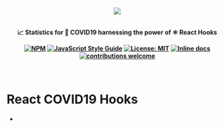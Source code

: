 <h4 align="center">
    <a href="https://github.com/dev-saeed/react-covid19-hooks">
        <img src="https://github.com/react-covid19-hooks/logo.png">
    </a>

<br/>
<br/>

📈 Statistics for 🦠 COVID19 harnessing the power of ⚛️ React Hooks

[![NPM](https://img.shields.io/npm/v/react-covid19-hooks.svg)](https://www.npmjs.com/package/neumorphic-ui) [![JavaScript Style Guide](https://img.shields.io/badge/code_style-standard-brightgreen.svg)](https://standardjs.com) [![License: MIT](https://img.shields.io/badge/License-MIT-yellow.svg)](https://opensource.org/licenses/MIT) [![Inline docs](http://inch-ci.org/github/dev-saeed/react-covid19-hooks.svg?branch=master)](http://inch-ci.org/github/dev-saeed/react-covid19-hooks) [![contributions welcome](https://img.shields.io/badge/contributions-welcome-brightgreen.svg?style=flat)](https://github.com/dev-saeed/react-covid19-hooks/issues)
</h4>
<br/>

# React COVID19 Hooks

- 